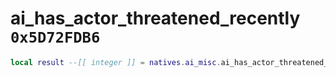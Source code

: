# ai_has_actor_threatened_recently `0x5D72FDB6`

```lua
local result --[[ integer ]] = natives.ai_misc.ai_has_actor_threatened_recently(_unk0 --[[ integer ]])
```
